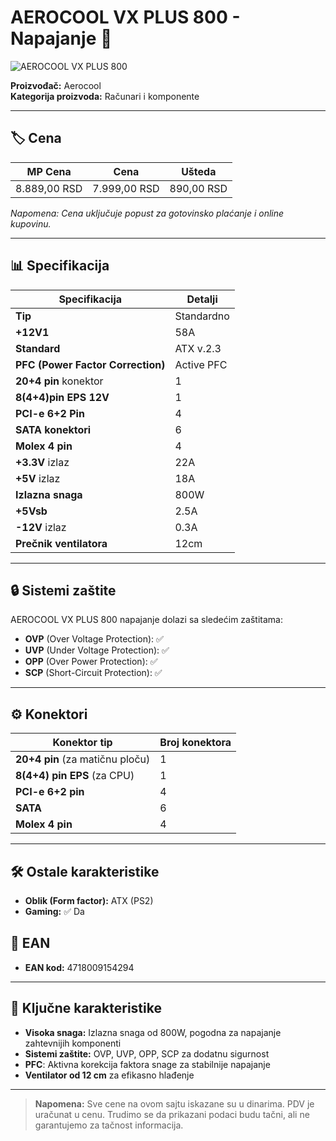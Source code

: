 # AEROCOOL VX PLUS 800 - Napajanje 🔋

![AEROCOOL VX PLUS 800](link_do_slike.jpg) <!-- Dodaj sliku proizvoda ovde ako je dostupna -->

**Proizvođač:** Aerocool  
**Kategorija proizvoda:** Računari i komponente  

---

## 🏷️ Cena

| MP Cena        | Cena          | Ušteda       |
|----------------|---------------|--------------|
| 8.889,00 RSD   | 7.999,00 RSD  | 890,00 RSD   |

*Napomena: Cena uključuje popust za gotovinsko plaćanje i online kupovinu.*

---

## 📊 Specifikacija

| Specifikacija                       | Detalji                       |
|-------------------------------------|-------------------------------|
| **Tip**                             | Standardno                    |
| **+12V1**                           | 58A                           |
| **Standard**                        | ATX v.2.3                     |
| **PFC (Power Factor Correction)**   | Active PFC                    |
| **20+4 pin** konektor               | 1                             |
| **8(4+4)pin EPS 12V**               | 1                             |
| **PCI-e 6+2 Pin**                   | 4                             |
| **SATA konektori**                  | 6                             |
| **Molex 4 pin**                     | 4                             |
| **+3.3V** izlaz                     | 22A                           |
| **+5V** izlaz                       | 18A                           |
| **Izlazna snaga**                   | 800W                          |
| **+5Vsb**                           | 2.5A                          |
| **-12V** izlaz                      | 0.3A                          |
| **Prečnik ventilatora**             | 12cm                          |

---

## 🔒 Sistemi zaštite

AEROCOOL VX PLUS 800 napajanje dolazi sa sledećim zaštitama:

- **OVP** (Over Voltage Protection): ✅
- **UVP** (Under Voltage Protection): ✅
- **OPP** (Over Power Protection): ✅
- **SCP** (Short-Circuit Protection): ✅

---

## ⚙️ Konektori

| Konektor tip                  | Broj konektora |
|-------------------------------|----------------|
| **20+4 pin** (za matičnu ploču) | 1            |
| **8(4+4) pin EPS** (za CPU)     | 1            |
| **PCI-e 6+2 pin**               | 4            |
| **SATA**                        | 6            |
| **Molex 4 pin**                 | 4            |

---

## 🛠️ Ostale karakteristike

- **Oblik (Form factor):** ATX (PS2)
- **Gaming:** ✅ Da

## 📜 EAN

- **EAN kod:** 4718009154294

---

## 📌 Ključne karakteristike

- **Visoka snaga:** Izlazna snaga od 800W, pogodna za napajanje zahtevnijih komponenti
- **Sistemi zaštite:** OVP, UVP, OPP, SCP za dodatnu sigurnost
- **PFC**: Aktivna korekcija faktora snage za stabilnije napajanje
- **Ventilator od 12 cm** za efikasno hlađenje

---

> **Napomena:** Sve cene na ovom sajtu iskazane su u dinarima. PDV je uračunat u cenu. Trudimo se da prikazani podaci budu tačni, ali ne garantujemo za tačnost informacija.

